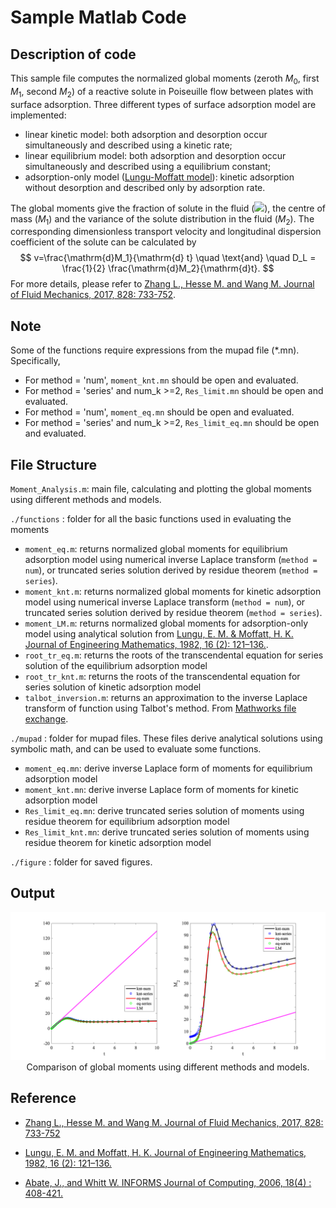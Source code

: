 # Sample Matlab Code

## Description of code
This sample file computes the normalized global moments (zeroth $M_0$, first $M_1$, second $M_2$) of a reactive solute in Poiseuille flow between plates with surface adsorption. Three different types of surface adsorption model are implemented:
* linear kinetic model: both adsorption and desorption occur simultaneously and described using a kinetic rate;
* linear equilibrium model: both adsorption and desorption occur simultaneously and described using a equilibrium constant;
* adsorption-only model ([Lungu-Moffatt model]((https://link.springer.com/article/10.1007/BF00042550))): kinetic adsorption without desorption and described only by adsorption rate.

The global moments give the fraction of solute in the fluid (<img src="https://render.githubusercontent.com/render/math?math=M_0">), the centre of mass ($M_1$) and the variance of the solute distribution in the fluid ($M_2$). The corresponding dimensionless transport velocity and longitudinal dispersion coefficient of the solute can be calculated by
$$
v=\frac{\mathrm{d}M_1}{\mathrm{d} t} \quad \text{and} \quad D_L = \frac{1}{2} \frac{\mathrm{d}M_2}{\mathrm{d}t}.
$$
For more details, please refer to [Zhang L., Hesse M. and Wang M. Journal of Fluid Mechanics, 2017, 828: 733-752](https://www.cambridge.org/core/journals/journal-of-fluid-mechanics/article/transient-solute-transport-with-sorption-in-poiseuille-flow/A71BED73D16A236D02F06E19FF54DF02).

## Note
Some of the functions require expressions from the mupad file (\*.mn). Specifically,
* For method = 'num', `moment_knt.mn` should be open and evaluated.
* For method = 'series' and num_k >=2, `Res_limit.mn` should be open and evaluated.
* For method = 'num', `moment_eq.mn` should be open and evaluated.
* For method = 'series' and num_k >=2, `Res_limit_eq.mn` should be open and evaluated.


## File Structure
`Moment_Analysis.m`: main file, calculating and plotting the global moments using different methods and models.

`./functions` : folder for all the basic functions used in evaluating the moments
  * `moment_eq.m`: returns normalized global moments for equilibrium adsorption model using numerical inverse Laplace transform (`method = num`), or truncated series solution derived by residue theorem (`method = series`).
  * `moment_knt.m`: returns normalized global moments for kinetic adsorption model using numerical inverse Laplace transform (`method = num`), or truncated series solution derived by residue theorem (`method = series`).
  * `moment_LM.m`: returns normalized global moments for adsorption-only model using analytical solution from [Lungu, E. M. \& Moffatt, H. K. Journal of Engineering Mathematics, 1982, 16 (2): 121–136.](https://link.springer.com/article/10.1007/BF00042550).
  * `root_tr_eq.m`: returns the roots of the transcendental equation for series solution of the equilibrium adsorption model
  * `root_tr_knt.m`: returns the roots of the transcendental equation for series solution of kinetic adsorption model
  * `talbot_inversion.m`: returns an approximation to the inverse Laplace transform of function using Talbot's method. From [Mathworks file exchange](https://www.mathworks.com/matlabcentral/fileexchange/39035-numerical-inverse-laplace-transform).

`./mupad` : folder for mupad files. These files derive analytical solutions using symbolic math, and can be used to evaluate some functions.
  * `moment_eq.mn`: derive inverse Laplace form of moments for equilibrium adsorption model
  * `moment_knt.mn`: derive inverse Laplace form of moments for kinetic adsorption model
  * `Res_limit_eq.mn`: derive truncated series solution of moments using residue theorem for equilibrium adsorption model
  * `Res_limit_knt.mn`: derive truncated series solution of moments using residue theorem for kinetic adsorption model

`./figure` : folder for saved figures.

## Output
<img src='./figure/moment_analysis.png'>
<center> Comparison of global moments using different methods and models.</center>

## Reference
* [Zhang L., Hesse M. and Wang M. Journal of Fluid Mechanics, 2017, 828: 733-752](https://www.cambridge.org/core/journals/journal-of-fluid-mechanics/article/transient-solute-transport-with-sorption-in-poiseuille-flow/A71BED73D16A236D02F06E19FF54DF02)

* [Lungu, E. M. and Moffatt, H. K. Journal of Engineering Mathematics, 1982, 16 (2): 121–136.](https://link.springer.com/article/10.1007/BF00042550)

* [Abate, J., and Whitt W. INFORMS Journal of Computing, 2006,  18(4) : 408-421.](http://www.columbia.edu/~ww2040/AbateUnified2006.pdf)
